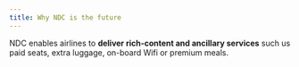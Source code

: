 ```yaml
---
title: Why NDC is the future
---
```

NDC enables airlines to **deliver rich-content and ancillary services** such us paid seats, extra luggage, on-board Wifi or premium meals.